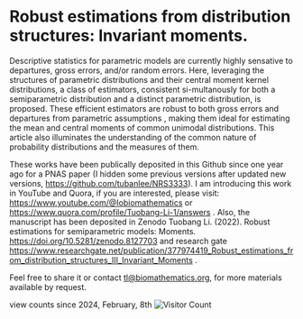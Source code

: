 # Robust estimations from distribution structures: Invariant moments.

Descriptive statistics for parametric models are currently highly sensative to departures, gross errors, and/or random errors. Here, leveraging the structures of parametric distributions and their central moment kernel distributions, a class of estimators, consistent si-multanously for both a semiparametric distribution and a distinct parametric distribution, is proposed. These efficient estimators are robust to both gross errors and departures from parametric assumptions , making them ideal for estimating the mean and central moments of common unimodal distributions. This article also illuminates the understanding of the common nature of probability distributions and the measures of them.

These works have been publically deposited in this Github since one year ago for a PNAS paper (I hidden some previous versions after updated new versions, https://github.com/tubanlee/NRS3333). I am introducing this work in YouTube and Quora, if you are interested, please visit: https://www.youtube.com/@Iobiomathematics or https://www.quora.com/profile/Tuobang-Li-1/answers . Also, the manuscript has been deposited in Zenodo Tuobang Li. (2022). Robust estimations for semiparametric models: Moments. https://doi.org/10.5281/zenodo.8127703 and research gate https://www.researchgate.net/publication/377974419_Robust_estimations_from_distribution_structures_III_Invariant_Moments .

Feel free to share it or contact tl@biomathematics.org, for more materials available by request.

view counts since 2024, February, 8th
![Visitor Count](https://profile-counter.glitch.me/{tubanlee}.${REDS_Invariant_Moments}/count.svg)
